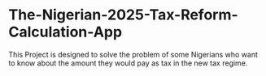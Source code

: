 # The-Nigerian-2025-Tax-Reform-Calculation-App
This Project is designed to solve the problem of some Nigerians who want to know about the amount they would pay as tax
in the new tax regime.
